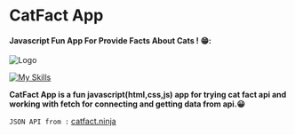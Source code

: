 # CatFact App
#### Javascript Fun App For Provide Facts About Cats ! 😁:
![Logo](https://i.ibb.co/N3xLJBf/header-logo.png "Logo")

[![My Skills](https://skillicons.dev/icons?i=html,css,js)](https://skillicons.dev)

**CatFact App is a fun javascript(html,css,js) app for trying cat fact api and working with fetch for connecting and getting data from api.😀**

`JSON API from :` [catfact.ninja](https://catfact.ninja/ "catfact.ninja")
